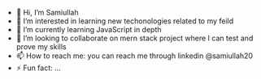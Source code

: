 - 👋 Hi, I’m Samiullah
- 👀 I’m interested in learning new techonologies related to my feild
- 🌱 I’m currently learning JavaScript in depth 
- 💞️ I’m looking to collaborate on mern stack project where I can test and prove my skills
- 📫 How to reach me: you can reach me through linkedin @samiullah20
- ⚡ Fun fact: ...

<!---
frontendfantasy/frontendfantasy is a ✨ special ✨ repository because its `README.md` (this file) appears on your GitHub profile.
You can click the Preview link to take a look at your changes.
--->
